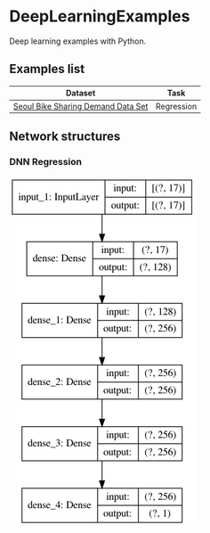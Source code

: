 # DeepLearningExamples
Deep learning examples with Python.

## Examples list

|Dataset                            |Task        | 
|-------                            |----        |
|[Seoul Bike Sharing Demand Data Set](https://archive.ics.uci.edu/ml/datasets/Seoul+Bike+Sharing+Demand) | Regression |

## Network structures

### DNN Regression
![dnnreg](figs/00_dnn_regression.png)

